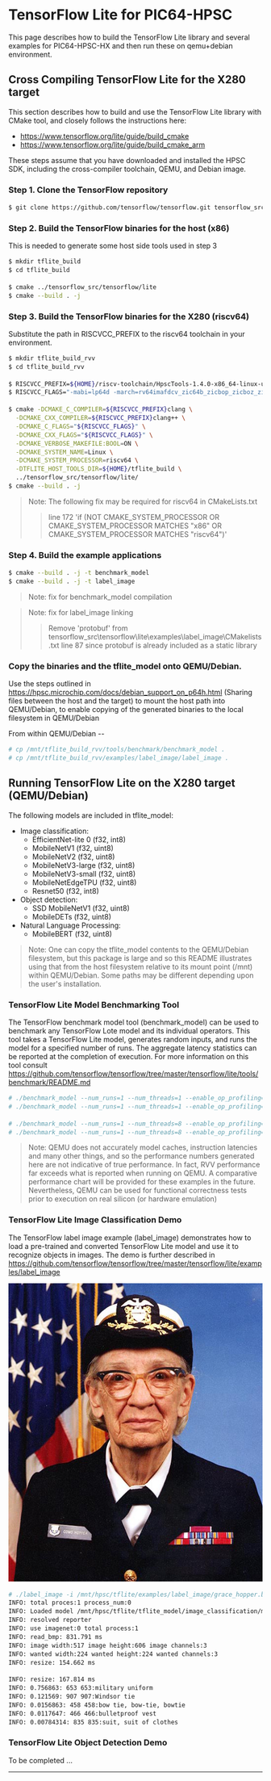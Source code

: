 # TensorFlow Lite for PIC64-HPSC

This page describes how to build the TensorFlow Lite library and several examples for PIC64-HPSC-HX and then run these on qemu+debian environment.

## Cross Compiling TensorFlow Lite for the X280 target

This section describes how to build and use the TensorFlow Lite library with CMake tool, and closely follows the instructions here:
- https://www.tensorflow.org/lite/guide/build_cmake
- https://www.tensorflow.org/lite/guide/build_cmake_arm

These steps assume that you have downloaded and installed the HPSC SDK, including the cross-compiler toolchain, QEMU, and Debian image.

### Step 1. Clone the TensorFlow repository

```bash
$ git clone https://github.com/tensorflow/tensorflow.git tensorflow_src
```

### Step 2. Build the TensorFlow binaries for the host (x86) 

This is needed to generate some host side tools used in step 3 

```bash
$ mkdir tflite_build
$ cd tflite_build

$ cmake ../tensorflow_src/tensorflow/lite
$ cmake --build . -j
```

### Step 3. Build the TensorFlow binaries for the X280 (riscv64) 

Substitute the path in RISCVCC_PREFIX to the riscv64 toolchain in your environment.

```bash
$ mkdir tflite_build_rvv
$ cd tflite_build_rvv

$ RISCVCC_PREFIX=${HOME}/riscv-toolchain/HpscTools-1.4.0-x86_64-linux-ubuntu22/riscv64-unknown-linux-gnu-toolsuite-1.0.6/bin/riscv64-unknown-linux-gnu-
$ RISCVCC_FLAGS="-mabi=lp64d -march=rv64imafdcv_zic64b_zicbop_zicboz_ziccamoa_ziccif_ziccrse_zicsr_zifencei_zihintntl_zihintpause_za64rs_zfh_zba_zbb_zbs_zkt_zvfh_sscofpmf_svinval_svnapot_zvl512b -funsafe-math-optimizations"

$ cmake -DCMAKE_C_COMPILER=${RISCVCC_PREFIX}clang \
  -DCMAKE_CXX_COMPILER=${RISCVCC_PREFIX}clang++ \
  -DCMAKE_C_FLAGS="${RISCVCC_FLAGS}" \
  -DCMAKE_CXX_FLAGS="${RISCVCC_FLAGS}" \
  -DCMAKE_VERBOSE_MAKEFILE:BOOL=ON \
  -DCMAKE_SYSTEM_NAME=Linux \
  -DCMAKE_SYSTEM_PROCESSOR=riscv64 \
  -DTFLITE_HOST_TOOLS_DIR=${HOME}/tflite_build \
  ../tensorflow_src/tensorflow/lite/
$ cmake --build . -j
```

> Note: The following fix may be required for riscv64 in CMakeLists.txt 
>> line 172  'if (NOT CMAKE_SYSTEM_PROCESSOR OR CMAKE_SYSTEM_PROCESSOR MATCHES "x86" OR CMAKE_SYSTEM_PROCESSOR MATCHES "riscv64")'

### Step 4. Build the example applications

```bash
$ cmake --build . -j -t benchmark_model
$ cmake --build . -j -t label_image  
```

> Note: fix for benchmark_model compilation
>>

> Note: fix for label_image linking
>> Remove 'protobuf' from tensorflow_src\tensorflow\lite\examples\label_image\CMakelists.txt line 87 since protobuf is already included as a static library

### Copy the binaries and the tflite_model onto QEMU/Debian.

Use the steps outlined in https://hpsc.microchip.com/docs/debian_support_on_p64h.html (Sharing files between the host and the target) to mount the host path into QEMU/Debian, to enable copying of the generated binaries to the local filesystem in QEMU/Debian

From within QEMU/Debian --
```bash
# cp /mnt/tflite_build_rvv/tools/benchmark/benchmark_model .
# cp /mnt/tflite_build_rvv/examples/label_image/label_image .
```

## Running TensorFlow Lite on the X280 target (QEMU/Debian)

The following models are included in tflite_model:
- Image classification:
  - EfficientNet-lite 0 (f32, int8)
  - MobileNetV1 (f32, uint8)
  - MobileNetV2 (f32, uint8)
  - MobileNetV3-large (f32, uint8)
  - MobileNetV3-small (f32, uint8)
  - MobileNetEdgeTPU (f32, uint8)
  - Resnet50 (f32, int8)
- Object detection:
  - SSD MobileNetV1 (f32, uint8)
  - MobileDETs (f32, uint8)
- Natural Language Processing:
  - MobileBERT (f32, uint8)


> Note:  One can copy the tflite_model contents to the QEMU/Debian filesystem, but this package is large and so this README illustrates using that from the host filesystem relative to its mount point (/mnt) within QEMU/Debian.  Some paths may be different depending upon the user's installation.

### TensorFlow Lite Model Benchmarking Tool

The TensorFlow benchmark model tool (benchmark_model) can be used to benchmark any TensorFlow Lote model and its individual operators.  This tool takes a TensorFlow Lite model, generates random inputs, and runs the model for a specified number of runs.  The aggregate latency statistics can be reported at the completion of execution. For more information on this tool consult https://github.com/tensorflow/tensorflow/tree/master/tensorflow/lite/tools/benchmark/README.md

```bash
# ./benchmark_model --num_runs=1 --num_threads=1 --enable_op_profiling=true --graph=/mnt/hpsc/tflite/tflite_model/image_classification/mobilenet_v1/mobilenet_v1_1.0_224.uint8.tflite
# ./benchmark_model --num_runs=1 --num_threads=1 --enable_op_profiling=true --graph=/mnt/hpsc/tflite/tflite_model/image_classification/mobilenet_v1/mobilenet_v1_1.0_224.f32.tflite

# ./benchmark_model --num_runs=1 --num_threads=8 --enable_op_profiling=true --graph=/mnt/hpsc/tflite/tflite_model/image_classification/mobilenet_v1/mobilenet_v1_1.0_224.uint8.tflite
# ./benchmark_model --num_runs=1 --num_threads=8 --enable_op_profiling=true --graph=/mnt/hpsc/tflite/tflite_model/image_classification/mobilenet_v1/mobilenet_v1_1.0_224.f32.tflite
```

> Note:  QEMU does not accurately model caches, instruction latencies and many other things, and so the performance numbers generated here are not indicative of true performance.  In fact, RVV performance far exceeds what is reported when running on QEMU.  A comparative performance chart will be provided for these examples in the future.  Nevertheless, QEMU can be used for functional correctness tests prior to execution on real silicon (or hardware emulation)

### TensorFlow Lite Image Classification Demo

The TensorFlow label image example (label_image) demonstrates how to load a pre-trained and converted TensorFlow Lite model and use it to recognize objects in images.  The demo is further described in https://github.com/tensorflow/tensorflow/tree/master/tensorflow/lite/examples/label_image

![grace_hopper.bmp](/examples/label_image/grace_hopper.bmp)

```bash
# ./label_image -i /mnt/hpsc/tflite/examples/label_image/grace_hopper.bmp -m /mnt/hpsc/tflite/tflite_model/image_classification/mobilenet_v1/mobilenet_v1_1.0_224.uint8.tflite -l /mnt/hpsc/tflite/tflite_model/image_classification/mobilenet_v1/labels.txt
INFO: total proces:1 process_num:0
INFO: Loaded model /mnt/hpsc/tflite/tflite_model/image_classification/mobilenet_v1/mobilenet_v1_1.0_224.uint8.tflite
INFO: resolved reporter
INFO: use imagenet:0 total process:1
INFO: read_bmp: 831.791 ms
INFO: image width:517 image height:606 image channels:3
INFO: wanted width:224 wanted height:224 wanted channels:3
INFO: resize: 154.662 ms

INFO: resize: 167.814 ms
INFO: 0.756863: 653 653:military uniform
INFO: 0.121569: 907 907:Windsor tie
INFO: 0.0156863: 458 458:bow tie, bow-tie, bowtie
INFO: 0.0117647: 466 466:bulletproof vest
INFO: 0.00784314: 835 835:suit, suit of clothes
```

### TensorFlow Lite Object Detection Demo

To be completed ...

-----------------------------------
